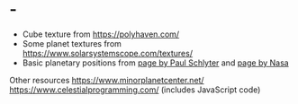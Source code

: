 # -

- Cube texture from https://polyhaven.com/
- Some planet textures from https://www.solarsystemscope.com/textures/
- Basic planetary positions from [page by Paul Schlyter](http://www.stjarnhimlen.se/comp/ppcomp.html) and [page by Nasa](https://ssd.jpl.nasa.gov/planets/approx_pos.html)

Other resources
https://www.minorplanetcenter.net/
https://www.celestialprogramming.com/ (includes JavaScript code)